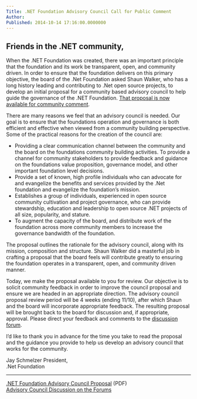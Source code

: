 ```yaml
---
Title: .NET Foundation Advisory Council Call for Public Comment
Author: 
Published: 2014-10-14 17:16:00.0000000
---
```

<h2>Friends in the .NET community,</h2>

<p>When the .NET Foundation was created, there was an important principle that the foundation and its work be transparent, open, and community driven. In order to ensure that the foundation delivers on this primary objective, the board of the .Net Foundation asked Shaun Walker, who has a long history leading and contributing to .Net open source projects, to develop an initial proposal for a community based advisory council to help guide the governance of the .NET Foundation. <a href="/assets/documents/net-foundation-advisory-council-proposal.pdf">That proposal is now available for community comment</a>.</p>

<p>There are many reasons we feel that an advisory council is needed. Our goal is to ensure that the foundations operation and governance is both efficient and effective when viewed from a community building perspective. Some of the practical reasons for the creation of the council are:</p>

<ul>
<li>Providing a clear communication channel between the community and the board on the foundations community building activities. To provide a channel for community stakeholders to provide feedback and guidance on the foundations value proposition, governance model, and other important foundation level decisions.</li>
<li>Provide a set of known, high profile individuals who can advocate for and evangelize the benefits and services provided by the .Net foundation and evangelize the foundation&rsquo;s mission.</li>
<li>Establishes a group of individuals, experienced in open source community cultivation and project governance, who can provide stewardship, education and leadership to open source .NET projects of all size, popularity, and stature.</li>
<li>To augment the capacity of the board, and distribute work of the foundation across more community members to increase the governance bandwidth of the foundation.</li>
</ul>

<p>The proposal outlines the rationale for the advisory council, along with its mission, composition and structure. Shaun Walker did a masterful job in crafting a proposal that the board feels will contribute greatly to ensuring the foundation operates in a transparent, open, and community driven manner.</p>

<p>Today, we make the proposal available to you for review. Our objective is to solicit community feedback in order to improve the council proposal and ensure we are headed in an appropriate direction. The advisory council proposal review period will be 4 weeks (ending 11/10), after which Shaun and the board will incorporate appropriate feedback. The resulting proposal will be brought back to the board for discussion and, if appropriate, approval. Please direct your feedback and comments to the <a href="http://forums.dotnetfoundation.org/t/advisory-council-proposal/63">discussion forum</a>.</p>

<p>I&rsquo;d like to thank you in advance for the time you take to read the proposal and the guidance you provide to help us develop an advisory council that works for the community.</p>

<p>Jay Schmelzer President,<br /> .Net Foundation</p>

<hr />

<p><a href="/assets/documents/net-foundation-advisory-council-proposal.pdf">.NET Foundation Advisory Council Proposal</a> (PDF)<br /><a href="http://forums.dotnetfoundation.org/t/advisory-council-proposal/63">Advisory Council Discussion on the Forums</a></p>
